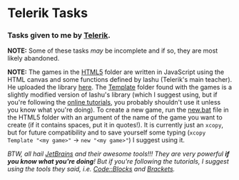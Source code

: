 # Telerik Tasks
### Tasks given to me by [Telerik](http://telerikacademy.com).
**NOTE:** Some of these tasks _may_ be incomplete and if so, they are most likely abandoned.

**NOTE:** The games in the [HTML5](HTML5) folder are written in JavaScript using the HTML canvas and some functions defined by Iashu (Telerik's main teacher). He uploaded the library [here](http://iashu.free.bg/code.zip). The [Template](HTML5/Template) folder found with the games is a slightly modified version of Iashu's library (which I suggest using, but if you're following the [online tutorials](http://telerikacademy.com), you probably shouldn't use it unless you know what you're doing). To create a new game, run the [new.bat](HTML5/new.bat) file in the HTML5 folder with an argument of the name of the game you want to create (if it contains spaces, put it in quotes!). It is currently just an `xcopy`, but for future compatibility and to save yourself some typing (`xcopy Template "<my game>"` -> `new "<my game>"`) I suggest using it.

_BTW, all hail [JetBrains](http://jetbrains.com) and their awesome tools!!! They are very powerful **if you know what you're doing**! But if you're following the tutorials, I suggest using the tools they said, i.e. [Code::Blocks](http://codeblocks.org) and [Brackets](http://brackets.io)._
